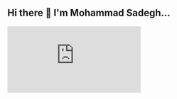 ## Hi there 👋 I'm Mohammad Sadegh...

<embed src="https://wakatime.com/share/@8f15f27c-6d24-4ae7-8626-9a1ced258bba/7d641e89-467b-443f-badd-edb7b894ffee.svg"></embed>

